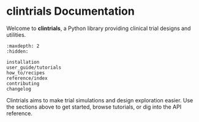 # clintrials Documentation

Welcome to **clintrials**, a Python library providing clinical trial designs and utilities.

```{toctree}
:maxdepth: 2
:hidden:

installation
user_guide/tutorials
how_to/recipes
reference/index
contributing
changelog
```

Clintrials aims to make trial simulations and design exploration easier. Use the sections above to get started, browse tutorials, or dig into the API reference.

